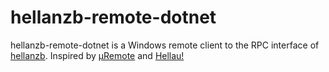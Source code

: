 hellanzb-remote-dotnet
======================

hellanzb-remote-dotnet is a Windows remote client to the RPC interface of [hellanzb](http://hellanzb.com/trac/). Inspired by [µRemote](http://uremote.blogspot.com/) and [Hellau!](http://code.google.com/p/hellau/)
